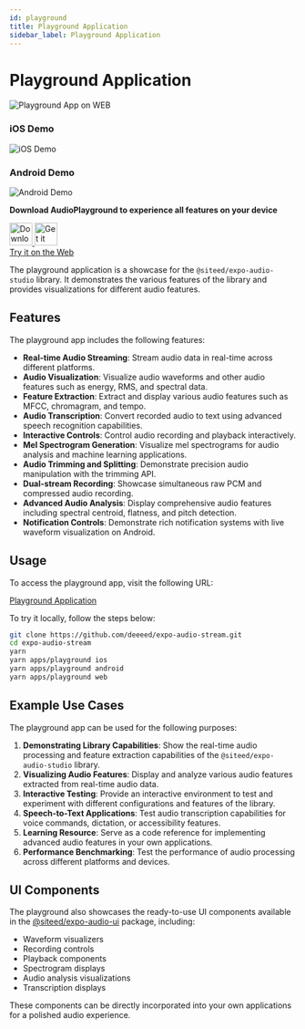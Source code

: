 ```yaml
---
id: playground
title: Playground Application
sidebar_label: Playground Application
---
```


# Playground Application

![Playground App on WEB](/img/playground_web.png)

<div style={{display: "flex", justifyContent: "center", gap: "20px", margin: "30px 0"}}>
  <div>
    <h3>iOS Demo</h3>
    <img src={require('@site/static/img/ios.gif').default} alt="iOS Demo" width={280} />
  </div>
  <div>
    <h3>Android Demo</h3>
    <img src={require('@site/static/img/android.gif').default} alt="Android Demo" width={280} />
  </div>
</div>

<div style={{display: "flex", flexDirection: "column", alignItems: "center", margin: "20px 0"}}>
  <p><strong>Download AudioPlayground to experience all features on your device</strong></p>
  <div style={{display: "flex", justifyContent: "center", gap: "20px", margin: "10px 0"}}>
    <a href="https://apps.apple.com/app/audio-playground/id6739774966">
      <img src="https://developer.apple.com/app-store/marketing/guidelines/images/badge-download-on-the-app-store.svg" alt="Download on the App Store" height="40" />
    </a>
    <a href="https://play.google.com/store/apps/details?id=net.siteed.audioplayground">
      <img src="https://play.google.com/intl/en_us/badges/static/images/badges/en_badge_web_generic.png" alt="Get it on Google Play" height="40" />
    </a>
    <a href="https://deeeed.github.io/expo-audio-stream/playground" style={{textDecoration: "none"}}>
      <div style={{display: "inline-block", padding: "10px 20px", backgroundColor: "#007bff", color: "white", borderRadius: "5px", fontSize: "16px"}}>
        Try it on the Web
      </div>
    </a>
  </div>
</div>

The playground application is a showcase for the `@siteed/expo-audio-studio` library. It demonstrates the various features of the library and provides visualizations for different audio features.

## Features

The playground app includes the following features:

- **Real-time Audio Streaming**: Stream audio data in real-time across different platforms.
- **Audio Visualization**: Visualize audio waveforms and other audio features such as energy, RMS, and spectral data.
- **Feature Extraction**: Extract and display various audio features such as MFCC, chromagram, and tempo.
- **Audio Transcription**: Convert recorded audio to text using advanced speech recognition capabilities.
- **Interactive Controls**: Control audio recording and playback interactively.
- **Mel Spectrogram Generation**: Visualize mel spectrograms for audio analysis and machine learning applications.
- **Audio Trimming and Splitting**: Demonstrate precision audio manipulation with the trimming API.
- **Dual-stream Recording**: Showcase simultaneous raw PCM and compressed audio recording.
- **Advanced Audio Analysis**: Display comprehensive audio features including spectral centroid, flatness, and pitch detection.
- **Notification Controls**: Demonstrate rich notification systems with live waveform visualization on Android.

## Usage

To access the playground app, visit the following URL:

[Playground Application](https://deeeed.github.io/expo-audio-stream/playground/)

To try it locally, follow the steps below:

```bash
git clone https://github.com/deeeed/expo-audio-stream.git
cd expo-audio-stream
yarn
yarn apps/playground ios
yarn apps/playground android
yarn apps/playground web
```

## Example Use Cases

The playground app can be used for the following purposes:

1. **Demonstrating Library Capabilities**: Show the real-time audio processing and feature extraction capabilities of the `@siteed/expo-audio-studio` library.
2. **Visualizing Audio Features**: Display and analyze various audio features extracted from real-time audio data.
3. **Interactive Testing**: Provide an interactive environment to test and experiment with different configurations and features of the library.
4. **Speech-to-Text Applications**: Test audio transcription capabilities for voice commands, dictation, or accessibility features.
5. **Learning Resource**: Serve as a code reference for implementing advanced audio features in your own applications.
6. **Performance Benchmarking**: Test the performance of audio processing across different platforms and devices.

## UI Components

The playground also showcases the ready-to-use UI components available in the [@siteed/expo-audio-ui](https://github.com/deeeed/expo-audio-stream/tree/main/packages/expo-audio-ui) package, including:

- Waveform visualizers
- Recording controls
- Playback components
- Spectrogram displays
- Audio analysis visualizations
- Transcription displays

These components can be directly incorporated into your own applications for a polished audio experience.
